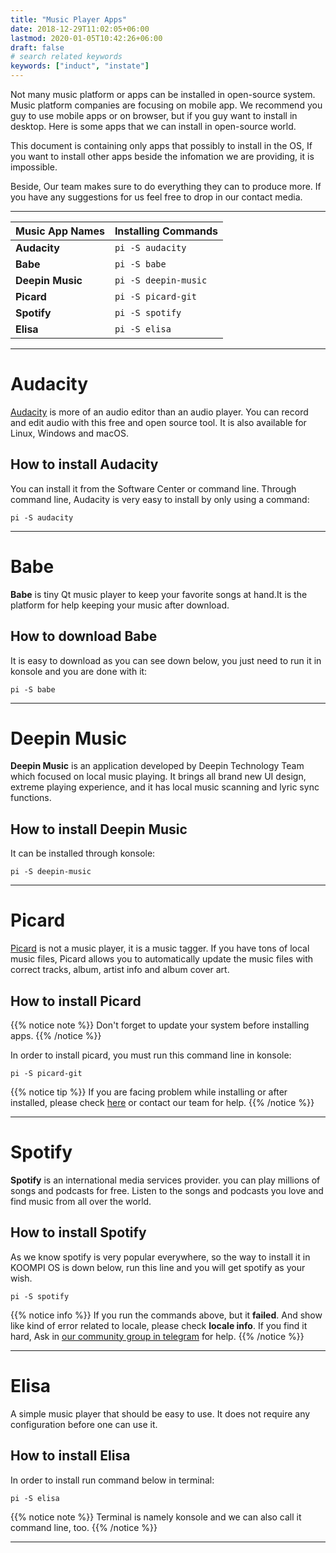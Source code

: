 ```yaml
---
title: "Music Player Apps"
date: 2018-12-29T11:02:05+06:00
lastmod: 2020-01-05T10:42:26+06:00
draft: false
# search related keywords
keywords: ["induct", "instate"]
---
```

Not many music platform or apps can be installed in open-source system. Music platform companies are focusing on mobile app. We recommend you guy to use mobile apps or on browser, but if you guy want to install in desktop. Here is some apps that we can install in open-source world.

This document is containing only apps that possibly to install in the OS, If you want to install other apps beside the infomation we are providing, it is impossible. 

Beside, Our team makes sure to do everything they can to produce more. If you have any suggestions for us feel free to drop in our contact media. 

---

| Music App Names |  Installing Commands | 
|:-------------|:-------------|
| **Audacity** | `pi -S audacity `     |
| **Babe** | `pi -S babe `     |
| **Deepin Music** | `pi -S deepin-music`     |
| **Picard** | `pi -S picard-git`     |
| **Spotify** | `pi -S spotify`     |
| **Elisa** | `pi -S elisa`     |


---

# Audacity
[Audacity](https://www.audacityteam.org/) is more of an audio editor than an audio player. You can 
record and edit audio with this free and open source tool. It is also available for Linux, Windows and macOS. 

## How to install Audacity 
You can install it from the Software Center or command line. Through command line, Audacity is very easy to install by only using a command:
```
pi -S audacity
```

---

# Babe
**Babe** is tiny Qt music player to keep your favorite songs at hand.It is the platform for help keeping your music after download.

## How to download Babe
It is easy to download as you can see down below, you just need to run it in konsole and you are done with it:
```
pi -S babe
```
---

# Deepin Music
**Deepin Music** is an application developed by Deepin Technology Team which focused on local music 
playing. It brings all brand new UI design, extreme playing experience, and it has local music scanning and lyric sync functions.


## How to install Deepin Music 
It can be installed through konsole:
```
pi -S deepin-music
```
---

# Picard
[Picard](https://itsfoss.com/musicbrainz-picard/) is not a music player, it is a music tagger. If you have tons of local music files, Picard allows you to automatically update the music files with correct tracks, album, artist info and album cover art.

## How to install Picard
{{% notice note %}}
Don't forget to update your system before installing apps.
{{% /notice %}}

In order to install picard, you must run this command line in konsole:
```
pi -S picard-git
```
{{% notice tip %}}
If you are facing problem while installing or after installed, please check [here](#) or contact our team for help.
{{% /notice %}}

---


# Spotify
**Spotify** is an international media services provider. you can play millions of songs and podcasts for free. Listen to the songs and podcasts you love and find music from all over the world.

## How to install Spotify
As we know spotify is very popular everywhere, so the way to install it in KOOMPI OS is down below, run this line and you will get spotify as your wish.
```Text
pi -S spotify
```
{{% notice info %}}
If you run the commands above, but it **failed**. And show like kind of error related to locale, please check **locale info**. If you find it hard, Ask in [our community group in telegram](https://t.me/koompi) for help.
{{% /notice %}}


---

# Elisa
A simple music player that should be easy to use. It does not require any configuration before one can use it.

## How to install Elisa 
In order to install run command below in terminal:
```
pi -S elisa
```
{{% notice note %}}
Terminal is namely konsole and we can also call it command line, too.
{{% /notice %}}

---



